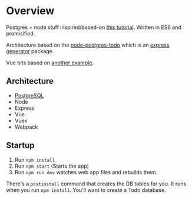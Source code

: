 # Overview
Postgres + node stuff inspired/based-on [this tutorial](http://mherman.org/blog/2015/02/12/postgresql-and-nodejs/). Written in ES6 and promisified. 

Architecture based on the [node-postgres-todo](https://github.com/mjhea0/node-postgres-todo)  which is an [express generator](https://expressjs.com/en/starter/generator.html) package.

Vue bits based on [another example](https://codesandbox.io/s/o29j95wx9).
## Architecture

* [PostgreSQL](https://www.postgresql.org/download/)
* Node
* Express
* Vue
* Vuex
* Webpack

## Startup
1. Run `npm install`
2. Run `npm start` (Starts the app)
3. Run `npm run dev` watches web app files and rebuilds them.

There's a `postinstall` command that creates the DB tables for you. It runs when you run `npm install`. You'll want to create a Todo database.
